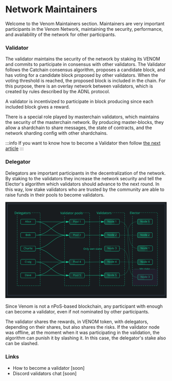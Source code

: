 # Network Maintainers

Welcome to the Venom Maintainers section. Maintainers are very important participants in the Venom Network, maintaining the security, performance, and availability of the network for other participants.

### Validator

The validator maintains the security of the network by staking its VENOM and commits to participate in consensus with other validators. The Validator follows the Catchain consensus algorithm, proposes a candidate block, and has voting for a candidate block proposed by other validators. When the voting threshold is reached, the proposed block is included in the chain. For this purpose, there is an overlay network between validators, which is created by rules described by the ADNL protocol.

A validator is incentivized to participate in block producing since each included block gives a reward.

There is a special role played by masterchain validators, which maintains the security of the masterchain network. By producing master-blocks, they allow a shardchain to share messages, the state of contracts, and the network sharding config with other shardchains.

:::info
If you want to know how to become a Validator then follow [the next article](broken-reference)
:::

### Delegator

Delegators are important participants in the decentralization of the network. By staking to the validators they increase the network security and tell the Elector's algorithm which validators should advance to the next round. In this way, low stake validators who are trusted by the community are able to raise funds in their pools to become validators.

![](../../static/img/pools.png)

Since Venom is not a nPoS-based blockchain, any participant with enough can become a validator, even if not nominated by other participants.

The validator shares the rewards, in VENOM token, with delegators, depending on their shares, but also shares the risks. If the validator node was offline, at the moment when it was participating in the validation, the algorithm can punish it by slashing it. In this case, the delegator's stake also can be slashed.

### Links

* How to become a validator \[soon]
* Discord validators chat \[soon]
